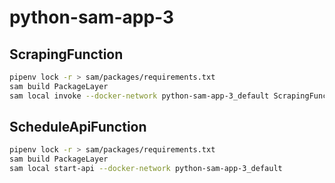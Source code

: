 # python-sam-app-3

## ScrapingFunction

```bash
pipenv lock -r > sam/packages/requirements.txt
sam build PackageLayer
sam local invoke --docker-network python-sam-app-3_default ScrapingFunction
```

## ScheduleApiFunction

```bash
pipenv lock -r > sam/packages/requirements.txt
sam build PackageLayer
sam local start-api --docker-network python-sam-app-3_default
```